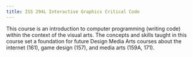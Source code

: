 ```yaml
---
title: ISS 294L Interactive Graphics Critical Code
---
```


This course is an introduction to computer programming (writing code) within the context of the visual arts. The concepts and skills taught in this course set a foundation for future Design Media Arts courses about the internet (161), game design (157), and media arts (159A, 171).
